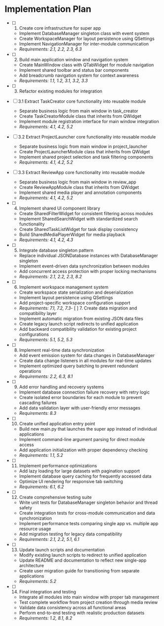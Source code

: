 # Implementation Plan

- [ ] 1. Create core infrastructure for super app
  - Implement DatabaseManager singleton class with event system
  - Create WorkspaceManager for layout persistence using QSettings
  - Implement NavigationManager for inter-module communication
  - _Requirements: 2.1, 2.2, 2.3, 6.3_

- [ ] 2. Build main application window and navigation system
  - Create MainWindow class with QTabWidget for module navigation
  - Implement shared toolbar and status bar components
  - Add breadcrumb navigation system for context awareness
  - _Requirements: 1.1, 1.2, 3.1, 3.2, 3.3_

- [ ] 3. Refactor existing modules for integration
- [ ] 3.1 Extract TaskCreator core functionality into reusable module
  - Separate business logic from main window in task_creator
  - Create TaskCreatorModule class that inherits from QWidget
  - Implement module registration interface for main window integration
  - _Requirements: 4.1, 4.2, 5.2_

- [ ] 3.2 Extract ProjectLauncher core functionality into reusable module  
  - Separate business logic from main window in project_launcher
  - Create ProjectLauncherModule class that inherits from QWidget
  - Implement shared project selection and task filtering components
  - _Requirements: 4.1, 4.2, 5.2_

- [ ] 3.3 Extract ReviewApp core functionality into reusable module
  - Separate business logic from main window in review_app
  - Create ReviewAppModule class that inherits from QWidget
  - Implement shared media player and annotation components
  - _Requirements: 4.1, 4.2, 5.2_

- [ ] 4. Implement shared UI component library
  - Create SharedFilterWidget for consistent filtering across modules
  - Implement SharedSearchWidget with standardized search functionality
  - Create SharedTaskListWidget for task display consistency
  - Build SharedMediaPlayerWidget for media playback
  - _Requirements: 4.1, 4.2, 4.3_

- [ ] 5. Integrate database singleton pattern
  - Replace individual JSONDatabase instances with DatabaseManager singleton
  - Implement event-driven data synchronization between modules
  - Add concurrent access protection with proper locking mechanisms
  - _Requirements: 2.1, 2.2, 2.3, 8.2_

- [ ] 6. Implement workspace management system
  - Create workspace state serialization and deserialization
  - Implement layout persistence using QSettings
  - Add project-specific workspace configuration support
  - _Requirements: 7.1, 7.2, 7.3_- [ ] 7.
 Create data migration and compatibility layer
  - Implement automatic migration from existing JSON data files
  - Create legacy launch script redirects to unified application
  - Add backward compatibility validation for existing project configurations
  - _Requirements: 5.1, 5.2, 5.3_

- [ ] 8. Implement real-time data synchronization
  - Add event emission system for data changes in DatabaseManager
  - Create data change listeners in all modules for real-time updates
  - Implement optimized query batching to prevent redundant operations
  - _Requirements: 2.2, 6.3, 8.1_

- [ ] 9. Add error handling and recovery systems
  - Implement database connection failure recovery with retry logic
  - Create isolated error boundaries for each module to prevent cascading failures
  - Add data validation layer with user-friendly error messages
  - _Requirements: 8.3_

- [ ] 10. Create unified application entry point
  - Build new main.py that launches the super app instead of individual applications
  - Implement command-line argument parsing for direct module access
  - Add application initialization with proper dependency checking
  - _Requirements: 1.1, 5.2_

- [ ] 11. Implement performance optimizations
  - Add lazy loading for large datasets with pagination support
  - Implement database query caching for frequently accessed data
  - Optimize UI rendering for responsive tab switching
  - _Requirements: 6.1, 6.2_

- [ ] 12. Create comprehensive testing suite
  - Write unit tests for DatabaseManager singleton behavior and thread safety
  - Create integration tests for cross-module communication and data synchronization
  - Implement performance tests comparing single app vs. multiple app resource usage
  - Add migration testing for legacy data compatibility
  - _Requirements: 2.1, 2.2, 5.1, 6.1_

- [ ] 13. Update launch scripts and documentation
  - Modify existing launch scripts to redirect to unified application
  - Update README and documentation to reflect new single-app architecture
  - Create user migration guide for transitioning from separate applications
  - _Requirements: 5.2_

- [ ] 14. Final integration and testing
  - Integrate all modules into main window with proper tab management
  - Test complete workflow from project creation through media review
  - Validate data consistency across all functional areas
  - Perform end-to-end testing with realistic production datasets
  - _Requirements: 1.2, 8.1, 8.2_